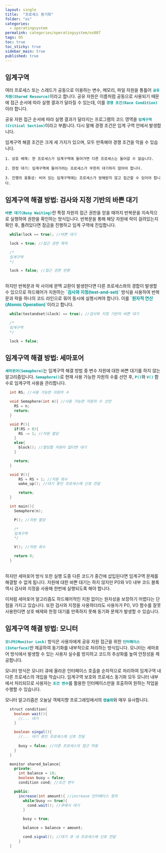 ```yaml
---
layout: single
title:  "프로세스 동기화"
folder: "os"
categories:
  - operatingsystem
permalink: categories/operatingsystem/os007
tags: OS
toc: true
toc_sticky: true
sidebar_main: true
published: true
---
```


## 임계구역
여러 프로세스 또는 스레드가 공동으로 이용하는 변수, 메모리, 파일 자원을 통틀어 <span style="color: rgb(3, 150, 150); font-weight: bold;">`공유 자원(Shared Resource)`</span>이라고 합니다. 공유 자원은 이름처럼 공동으로 사용되기 때문에 접근 순서에 따라 실행 결과가 달라질 수 있는데, 이를 <span style="color: rgb(3, 150, 150); font-weight: bold;">`경쟁 조건(Race Condition)`</span>이라 합니다.

공유 자원 접근 순서에 따라 실행 결과가 달라지는 프로그램의 코드 영역을 <span style="color: rgb(3, 150, 150); font-weight: bold;">`임계구역(Critical Section)`</span>이라고 부릅니다. 다시 말해 경쟁 조건은 임계 구역 안에서 발생합니다.

임계구역 해결 조건은 크게 세 가지가 있으며, 모두 만족해야 경쟁 조건을 막을 수 있습니다.

	1. 상호 배제: 한 프로세스가 임계구역에 들어가면 다른 프로세스는 들어갈 수 없습니다.
    
    2. 한정 대기: 임계구역에 들어가려는 프로세스가 무한히 대기하지 않아야 합니다.
    
	3. 진행의 융통성: 비어 있는 임계구역에는 프로세스가 방해받지 않고 접근할 수 있어야 합니다.

## 임계구역 해결 방법: 검사와 지정 기반의 바쁜 대기
<span style="color: rgb(3, 150, 150); font-weight: bold;">`바쁜 대기(Busy Waiting)`</span>란 특정 자원의 접근 권한을 얻을 때까지 반복문을 지속적으로 실행하여 권한을 확인하는 방식입니다. 반복문을 통해 해당 자원에 락이 걸려있는지 확인 후, 풀려있다면 잠금을 진행하고 임계 구역에 진입합니다.

```c
  while(lock == true); //바쁜 대기

  lock = true; //접근 권한 획득

  /*
  임계구역
  */

  lock = false; //접근 권한 반환
```
<br>
하지만 반복문과 락 사이에 문맥 교환이 발생한다면 다른 프로세스와의 경합이 발생할 수 있으므로 하드웨어가 지원하는 <span style="color: rgb(3, 150, 150); font-weight: bold;">`검사와 지정(test-and-set)`</span> 방식을 사용하여 반복문과 락을 하나의 코드 라인으로 묶어 동시에 실행시켜야 합니다. 이를 <span style="color: rgb(3, 150, 150); font-weight: bold;">`원자적 연산(Atomic Operation)`</span>이라고 합니다.

```c
  while(testandset(&lock) == true); //검사와 지정 기반의 바쁜 대기

  /*
  임계구역
  */

  lock = false;
```

## 임계구역 해결 방법: 세마포어
<span style="color: rgb(3, 150, 150); font-weight: bold;">`세마포어(Semaphore)`</span>는 임계구역 해결 방법 중 변수 자원에 대한 바쁜 대기를 하지 않는 알고리즘입니다. <span style="color: rgb(3, 150, 150); font-weight: bold;">`Semaphore()`</span>로 현재 사용 가능한 자원의 수를 선언 후, <span style="color: rgb(3, 150, 150); font-weight: bold;">`P()`</span>와 <span style="color: rgb(3, 150, 150); font-weight: bold;">`V()`</span> 함수로 임계구역 사용을 관리합니다.

```c
  int RS; //사용 가능한 자원의 수

  void Semaphore(int n){ //사용 가능한 자원의 수 선언
    RS = n;
    return;
  }

  void P(){
    if(RS > 0){
      RS -= 1; //자원 할당
    }
    else{
      block(); //할당할 자원이 없다면 대기
    }

    return;
  }

  void V(){
      RS = RS + 1; //자원 회수
      wake_up(); //대기 중인 프로세스에 신호 전달

      return;
  }

  int main(){
    Semaphore(n);

    P(); //자원 할당

    /*
    임계구역
    */

    V(); //자원 회수

    return 0;
  }
```
<br>
하지만 세마포어 방식 또한 실행 도중 다른 코드가 중간에 삽입된다면 임계구역 문제를 해결할 수 없게 됩니다. 자원에 대한 바쁜 대기는 하지 않지만 P()와 V() 내부 코드 블록 역시 검사와 지정을 사용해 한번에 실행되도록 해야 합니다.

이처럼 세마포어 알고리즘도 하드웨어적인 지원 없이는 원자성을 보장하기 어렵다는 단점을 가지고 있습니다. 또한 검사와 지정을 사용하더라도 사용자가 P(), V() 함수를 잘못 사용한다면 상호 배제와 한정 대기를 만족하지 못해 동기화 문제가 발생할 수 있습니다.

## 임계구역 해결 방법: 모니터
<span style="color: rgb(3, 150, 150); font-weight: bold;">`모니터(Monitor Lock)`</span> 방식은 사용자에게 공유 자원 접근을 위한 <span style="color: rgb(3, 150, 150); font-weight: bold;">`인터페이스(Interface)`</span>만 제공하여 동기화를 내부적으로 처리하는 방식입니다. 모니터는 세마포어 방식에서 발생할 수 있는 사용자 실수를 방지하고 코드의 추상화를 높여 안정성을 제공합니다.

모니터 방식은 모니터 큐에 올라온 인터페이스 호출을 순차적으로 처리하여 임계구역 내 다른 프로세스의 개입을 막습니다. 임계구역 보호와 프로세스 동기화 모두 모니터 내부에서 처리되므로 사용자는 <span style="color: rgb(3, 150, 150); font-weight: bold;">`조건 변수`</span>를 활용한 인터페이스만을 호출하여 원하는 작업을 수행할 수 있습니다.

모니터 알고리즘은 오늘날 객체지향 프로그래밍에서의 <span style="color: rgb(3, 150, 150); font-weight: bold;">`캡슐화`</span>와 매우 유사합니다.

```java
  struct condition{
    boolean wait(){
      //... 대기
    }

    boolean singal(){
      //... 대기 중인 프로세스에 신호 전달
      
      busy = false; //다른 프로세스의 접근 허용
    }
  }

  monitor shared_balance{
    private:
      int balance = 10;
      boolean busy = false;
      condition cond; //조건 변수

    public:
      increase(int amount){ //increase 인터페이스 정의
        while(busy == true){
          cond.wait(); //큐에서 대기
        }

        busy = true;

        balance = balance + amount;

        cond.signal(); //대기 큐 내 프로세스에 신호 전달
      }
  }
```